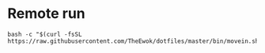 # Remote run
```
bash -c "$(curl -fsSL https://raw.githubusercontent.com/TheEwok/dotfiles/master/bin/movein.sh)"
```
